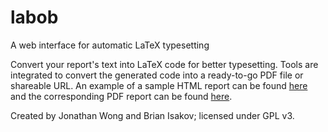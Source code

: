 # labob
A web interface for automatic LaTeX typesetting

Convert your report's text into LaTeX code for better typesetting.
Tools are integrated to convert the generated code into a ready-to-go PDF file or shareable URL.
An example of a sample HTML report can be found <a href="http://marge.stuy.edu/~jonathan.wong/labob/pages/JAWCAS.html">here</a> and the corresponding PDF report can be found <a href="https://github.com/JonW27/labob/files/299414/output.pdf">here</a>.

Created by Jonathan Wong and Brian Isakov; licensed under GPL v3.
